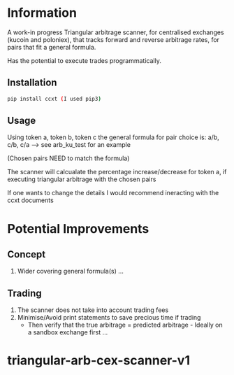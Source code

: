 # Information

A work-in progress Triangular arbitrage scanner, for centralised exchanges (kucoin and poloniex),
that tracks forward and reverse arbitrage rates, for pairs that fit a general formula.

Has the potential to execute trades programmatically.

## Installation

```bash
pip install ccxt (I used pip3)
```

## Usage

Using token a, token b, token c the general formula for pair choice is:
a/b, c/b, c/a --> see arb_ku_test for an example

(Chosen pairs NEED to match the formula)

The scanner will calcualate the percentage increase/decrease for token a,
if executing triangular arbitrage with the chosen pairs

If one wants to change the details I would recommend ineracting with the ccxt documents

# Potential Improvements

## Concept

1. Wider covering general formula(s)
   ...

## Trading

1. The scanner does not take into account trading fees
2. Minimise/Avoid print statements to save precious time if trading
   - Then verify that the true arbitrage = predicted arbitrage - Ideally on a sandbox exchange first
     ...
# triangular-arb-cex-scanner-v1
